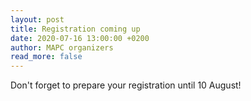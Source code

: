 ```yaml
---
layout: post
title: Registration coming up
date: 2020-07-16 13:00:00 +0200
author: MAPC organizers
read_more: false
---
```


Don't forget to prepare your registration until 10 August!
